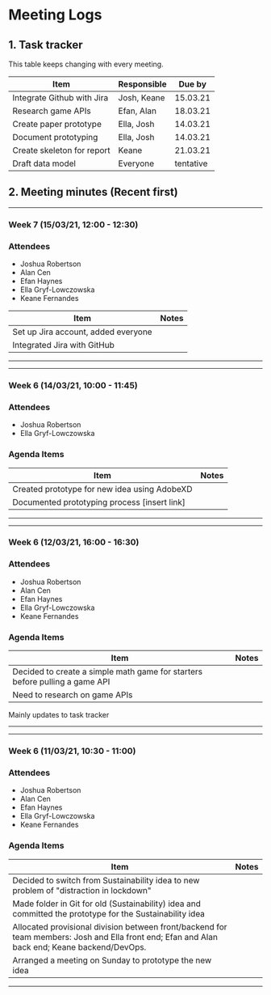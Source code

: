 # Meeting Logs

## 1. Task tracker

This table keeps changing with every meeting.

Item  | Responsible | Due by |
----  | ----        | ---- |
Integrate Github with Jira| Josh, Keane    | 15.03.21 |
Research game APIs        | Efan, Alan     | 18.03.21 |
Create paper prototype    | Ella, Josh     | 14.03.21 |
Document prototyping    | Ella, Josh    | 14.03.21
Create skeleton for report| Keane			   | 21.03.21 |
Draft data model          | Everyone       | tentative|

## 2. Meeting minutes (Recent first)

___

### Week 7 (15/03/21, 12:00 - 12:30)  

### Attendees
- Joshua Robertson
- Alan Cen
- Efan Haynes
- Ella Gryf-Lowczowska
- Keane Fernandes

Item | Notes
---- | ----
Set up Jira account, added everyone |
Integrated Jira with GitHub |

___

___


### Week 6 (14/03/21, 10:00 - 11:45)  

### Attendees
- Joshua Robertson
- Ella Gryf-Lowczowska

### Agenda Items

Item | Notes
---- | ----
Created prototype for new idea using AdobeXD |
Documented prototyping process [insert link] |


___

___

### Week 6 (12/03/21, 16:00 - 16:30)  

### Attendees
- Joshua Robertson
- Alan Cen
- Efan Haynes
- Ella Gryf-Lowczowska
- Keane Fernandes

### Agenda Items

Item | Notes
---- | ----
Decided to create a simple math game for starters before pulling a game API |
Need to research on game APIs |
Mainly updates to task tracker

___

___

### Week 6 (11/03/21, 10:30 - 11:00)  

### Attendees
- Joshua Robertson
- Alan Cen
- Efan Haynes
- Ella Gryf-Lowczowska
- Keane Fernandes

### Agenda Items

Item | Notes
---- | ----
Decided to switch from Sustainability idea to new problem of "distraction in lockdown" |
Made folder in Git for old (Sustainability) idea and committed the prototype for the Sustainability idea |
Allocated provisional division between front/backend for team members: Josh and Ella front end; Efan and Alan back end; Keane backend/DevOps. |
Arranged a meeting on Sunday to prototype the new idea |

___

